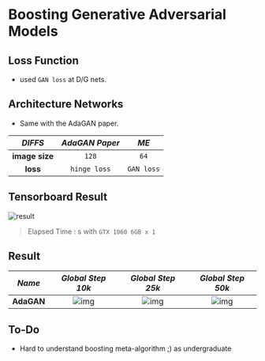 # Boosting Generative Adversarial Models

## Loss Function

* used ``GAN loss`` at D/G nets.

## Architecture Networks

* Same with the AdaGAN paper.

*DIFFS* | *AdaGAN Paper* | *ME*  |
 :---:  |     :---:      | :---: |
 **image size** | ``128`` | ``64`` |
 **loss** | ``hinge loss`` | ``GAN loss`` |

## Tensorboard Result

![result](./adagan_tb.png)

> Elapsed Time : s with ``GTX 1060 6GB x 1``

## Result

*Name* | *Global Step 10k* | *Global Step 25k* | *Global Step 50k*
:---: | :---: | :---: | :---:
**AdaGAN**     | ![img](./gen_img/train_00010000.png) | ![img](./gen_img/train_00025000.png) | ![img](./gen_img/train_00050000.png)

## To-Do
* Hard to understand boosting meta-algorithm ;) as undergraduate
